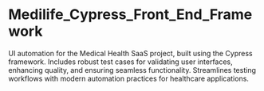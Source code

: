 # Medilife_Cypress_Front_End_Framework
UI automation for the Medical Health SaaS project, built using the Cypress framework. Includes robust test cases for validating user interfaces, enhancing quality, and ensuring seamless functionality. Streamlines testing workflows with modern automation practices for healthcare applications.
